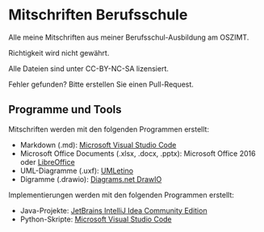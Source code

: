 # Mitschriften Berufsschule

Alle meine Mitschriften aus meiner Berufsschul-Ausbildung am OSZIMT.

Richtigkeit wird nicht gewährt.

Alle Dateien sind unter CC-BY-NC-SA lizensiert.

Fehler gefunden? Bitte erstellen Sie einen Pull-Request.

## Programme und Tools

Mitschriften werden mit den folgenden Programmen erstellt:

- Markdown (.md): [Microsoft Visual Studio Code](https://vscode.dev)
- Microsoft Office Documents (.xlsx, .docx, .pptx): Microsoft Office 2016 oder [LibreOffice](https://libreoffice.org)
- UML-Diagramme (.uxf): [UMLetino](https://umletino.com)
- Digramme (.drawio): [Diagrams.net DrawIO](https://draw.io)

Implementierungen werden mit den folgenden Programmen erstellt: 

- Java-Projekte: [JetBrains IntelliJ Idea Community Edition](https://jetbrains.com/idea)
- Python-Skripte: [Microsoft Visual Studio Code](https://vscode.dev)